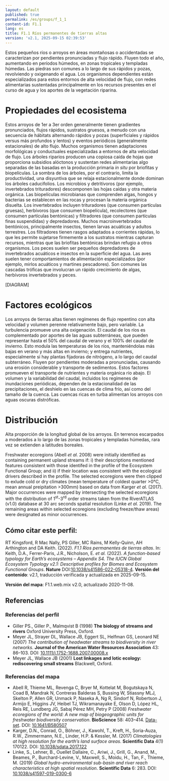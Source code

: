 ```yaml
---
layout: default
published: true
permalink: /es/groups/f_1_1
content-id: F1.1
lang: es
title: F1.1 Ríos permanentes de tierras altas
version: 'v2.1, 2025-09-15 02:39:53'
---
```


Estos pequeños ríos o arroyos en áreas montañosas o accidentadas se caracterizan por pendientes pronunciadas y flujo rápido. Fluyen todo el año, aumentando en períodos húmedos, en zonas tropicales y templadas húmedas. Las piedras son comunes a lo largo de sus rápidos y pozas, revolviendo y oxigenando el agua. Los organismos dependientes están especializados para estos entornos de alta velocidad de flujo, con redes alimentarias sustentadas principalmente en los recursos presentes en el curso de agua y los aportes de la vegetación riparina.

# Propiedades del ecosistema
 
Estos arroyos de 1er a 3er orden generalmente tienen gradientes pronunciados, flujos rápidos, sustratos gruesos, a menudo con una secuencia de hábitats alternando rápidos y pozas (superficiales y rápidos versus más profundos y lentos) y eventos periódicos (generalmente estacionales) de alto flujo. Muchos organismos tienen adaptaciones morfológicas y conductuales especializadas a entornos de alta velocidad de flujo. Los árboles riparios producen una copiosa caída de hojas que proporciona subsidios alóctonos y sustentan redes alimentarias algo separadas de las basadas en la producción primaria _in situ_ por briofitas y biopelículas. La sombra de los árboles, por el contrario, limita la productividad, una disyuntiva que se relaja estacionalmente donde dominan los árboles caducifolios. Los microbios y detritívoros (por ejemplo, invertebrados trituradores) descomponen las hojas caídas y otra materia orgánica. Las biopelículas microbianas que comprenden algas, hongos y bacterias se establecen en las rocas y procesan la materia orgánica disuelta. Los invertebrados incluyen trituradores (que consumen partículas gruesas), herbívoros (que consumen biopelícula), recolectores (que consumen partículas bentónicas) y filtradores (que consumen partículas finas suspendidas) y depredadores. Muchos macroinvertebrados bentónicos, principalmente insectos, tienen larvas acuáticas y adultos terrestres. Los filtradores tienen rasgos adaptados a corrientes rápidas, lo que les permite sujetarse firmemente a los sustratos mientras capturan recursos, mientras que las briofitas bentónicas brindan refugio a otros organismos. Los peces suelen ser pequeños depredadores de invertebrados acuáticos e insectos en la superficie del agua. Las aves suelen tener comportamientos de alimentación especializados (por ejemplo, mirlos acuáticos y martines pescadores). Son comunes las cascadas tróficas que involucran un rápido crecimiento de algas, herbívoros invertebrados y peces.

[DIAGRAM]

# Factores ecológicos
 
Los arroyos de tierras altas tienen regímenes de flujo repentino con alta velocidad y volumen perenne relativamente bajo, pero variable. La turbulencia promueve una alta oxigenación. El caudal de los ríos es complementado por aportes de las aguas subterráneas, que pueden representar hasta el 50% del caudal de verano y el 100% del caudal de invierno. Esto modula las temperaturas de los ríos, manteniéndolas más bajas en verano y más altas en invierno; y entrega nutrientes, especialmente si hay plantas fijadoras de nitrógeno, a lo largo del caudal subterráneo. Fluyen por pendientes moderadas a pronunciadas, causando una erosión considerable y transporte de sedimentos. Estos factores promueven el transporte de nutrientes y materia orgánica río abajo. El volumen y la variabilidad del caudal, incluidos los regímenes de inundaciones periódicas, dependen de la estacionalidad de las precipitaciones, el deshielo en las cuencas de clima frío, así como del tamaño de la cuenca. Las cuencas ricas en turba alimentan los arroyos con aguas oscuras distróficas.
 
# Distribución
 
Alta proporción de la longitud global de los arroyos. En terrenos escarpados a moderados a lo largo de las zonas tropicales y templadas húmedas, rara vez se extienden a latitudes boreales.

Freshwater ecoregions  (Abell _et al._ 2008) were initially identified as containing permanent upland streams if: i) their descriptions mentioned features consistent with those identifed in the profile of the Ecosystem Functional Group; and ii) if their location was consistent with the ecological drivers described in the profile. The selected ecoregions were then clipped to exlude cold or dry climates (mean temperature of coldest quarter >0°C, mean annual preipitation >300mm) based on data from Karger _et al._ (2017). Major occurrences were mapped by intersecting the selected ecoregions with the distribution of 1<sup>st</sup>-3<sup>rd</sup> order streams taken from the RiverATLAS (v1.0) database at 30 arc seconds spatial resolution (Linke _et al._ 2019). The remaining areas within selected ecoregions (excluding freeze/thaw areas) were designated as minor occurrences.

## Cómo citar este perfil:

RT Kingsford, R Mac Nally, PS Giller, MC Rains, M Kelly-Quinn, AH Arthington and DA Keith. (2022). *F1.1 Ríos permanentes de tierras altas*. In: Keith, D.A., Ferrer-Paris, J.R., Nicholson, E. *et al.* (2022). *A function-based typology for Earth’s ecosystems – Appendix S4. The IUCN Global Ecosystem Typology v2.1: Descriptive profiles for Biomes and Ecosystem Functional Groups*. **Nature** DOI:[10.1038/s41586-022-05318-4](https://doi.org/10.1038/s41586-022-05318-4).
**Versión del contenido**: v2.1, traducción verificada y actualizada en 2025-09-15.

**Versión del mapa**: F1.1.web.mix v2.0, actualizado 2020-11-08.

## Referencias

### Referencias del perfil
* Giller PS., Giller P., Malmqvist B  (1998) **The biology of streams and rivers** Oxford University Press, Oxford.
* Meyer JL, Strayer DL, Wallace JB, Eggert SL, Helfman GS, Leonard NE  (2007) *The contribution of headwater streams to biodiversity in river networks*. **Journal of the American Water Resources Association** 43: 86–103. DOI: [10.1111/j.1752-1688.2007.00008.x](http://doi.org/10.1111/j.1752-1688.2007.00008.x)
* Meyer JL, Wallace JB  (2001) **Lost linkages and lotic ecology: rediscovering small streams** Blackwell, Oxford.

### Referencias del mapa
* Abell R, Thieme ML, Revenga C, Bryer M, Kottelat M, Bogutskaya N, Coad B, Mandrak N, Contreras Balderas S, Bussing W, Stiassny MLJ, Skelton P, Allen GR, Unmack P, Naseka A, Ng R, Sindorf N, Robertson J, Armijo E, Higgins JV, Heibel TJ, Wikramanayake E, Olson D, López HL, Reis RE, Lundberg JG, Sabaj Pérez MH, Petry P  (2008) *Freshwater ecoregions of the world: A new map of biogeographic units for freshwater biodiversity conservation*. **BioScience** 58: 403–414. [Data-set](http://www.feow.org). DOI: [10.1641/B580507](http://doi.org/10.1641/B580507)
* Karger, D.N., Conrad, O., Böhner, J., Kawohl, T., Kreft, H., Soria-Auza, R.W., Zimmermann, N.E., Linder, H.P. & Kessler, M.  (2017) *Climatologies at high resolution for the earth’s land surface areas*. **Scientific Data** 4(1) 170122. DOI: [10.1038/sdata.2017.122 ](http://doi.org/10.1038/sdata.2017.122 )
* Linke, S., Lehner, B., Ouellet Dallaire, C., Ariwi, J., Grill, G., Anand, M., Beames, P., Burchard-Levine, V., Maxwell, S., Moidu, H., Tan, F., Thieme, M.  (2019) *Global hydro-environmental sub-basin and river reach characteristics at high spatial resolution*. **Scientific Data** 6: 283. DOI: [10.1038/s41597-019-0300-6](http://doi.org/10.1038/s41597-019-0300-6)
